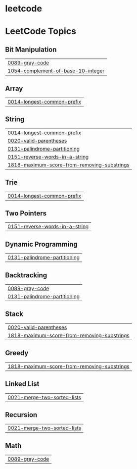 # leetcode
<!---LeetCode Topics Start-->
# LeetCode Topics
## Bit Manipulation
|  |
| ------- |
| [0089-gray-code](https://github.com/RijoversalT/leetcode/tree/master/0089-gray-code) |
| [1054-complement-of-base-10-integer](https://github.com/RijoversalT/leetcode/tree/master/1054-complement-of-base-10-integer) |
## Array
|  |
| ------- |
| [0014-longest-common-prefix](https://github.com/RijoversalT/leetcode/tree/master/0014-longest-common-prefix) |
## String
|  |
| ------- |
| [0014-longest-common-prefix](https://github.com/RijoversalT/leetcode/tree/master/0014-longest-common-prefix) |
| [0020-valid-parentheses](https://github.com/RijoversalT/leetcode/tree/master/0020-valid-parentheses) |
| [0131-palindrome-partitioning](https://github.com/RijoversalT/leetcode/tree/master/0131-palindrome-partitioning) |
| [0151-reverse-words-in-a-string](https://github.com/RijoversalT/leetcode/tree/master/0151-reverse-words-in-a-string) |
| [1818-maximum-score-from-removing-substrings](https://github.com/RijoversalT/leetcode/tree/master/1818-maximum-score-from-removing-substrings) |
## Trie
|  |
| ------- |
| [0014-longest-common-prefix](https://github.com/RijoversalT/leetcode/tree/master/0014-longest-common-prefix) |
## Two Pointers
|  |
| ------- |
| [0151-reverse-words-in-a-string](https://github.com/RijoversalT/leetcode/tree/master/0151-reverse-words-in-a-string) |
## Dynamic Programming
|  |
| ------- |
| [0131-palindrome-partitioning](https://github.com/RijoversalT/leetcode/tree/master/0131-palindrome-partitioning) |
## Backtracking
|  |
| ------- |
| [0089-gray-code](https://github.com/RijoversalT/leetcode/tree/master/0089-gray-code) |
| [0131-palindrome-partitioning](https://github.com/RijoversalT/leetcode/tree/master/0131-palindrome-partitioning) |
## Stack
|  |
| ------- |
| [0020-valid-parentheses](https://github.com/RijoversalT/leetcode/tree/master/0020-valid-parentheses) |
| [1818-maximum-score-from-removing-substrings](https://github.com/RijoversalT/leetcode/tree/master/1818-maximum-score-from-removing-substrings) |
## Greedy
|  |
| ------- |
| [1818-maximum-score-from-removing-substrings](https://github.com/RijoversalT/leetcode/tree/master/1818-maximum-score-from-removing-substrings) |
## Linked List
|  |
| ------- |
| [0021-merge-two-sorted-lists](https://github.com/RijoversalT/leetcode/tree/master/0021-merge-two-sorted-lists) |
## Recursion
|  |
| ------- |
| [0021-merge-two-sorted-lists](https://github.com/RijoversalT/leetcode/tree/master/0021-merge-two-sorted-lists) |
## Math
|  |
| ------- |
| [0089-gray-code](https://github.com/RijoversalT/leetcode/tree/master/0089-gray-code) |
<!---LeetCode Topics End-->